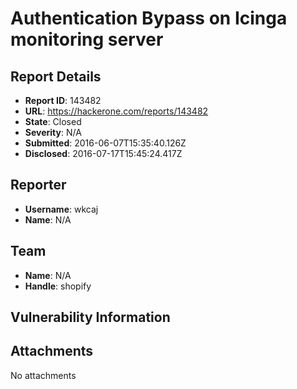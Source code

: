 # Authentication Bypass on Icinga monitoring server

## Report Details
- **Report ID**: 143482
- **URL**: https://hackerone.com/reports/143482
- **State**: Closed
- **Severity**: N/A
- **Submitted**: 2016-06-07T15:35:40.126Z
- **Disclosed**: 2016-07-17T15:45:24.417Z

## Reporter
- **Username**: wkcaj
- **Name**: N/A

## Team
- **Name**: N/A
- **Handle**: shopify

## Vulnerability Information


## Attachments
No attachments
